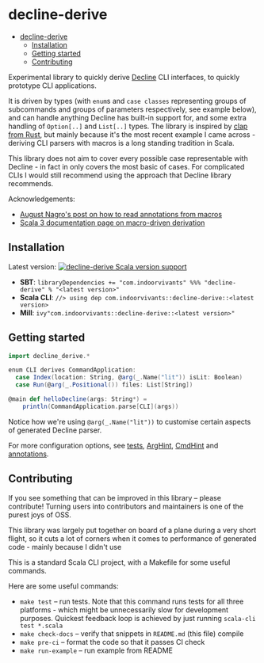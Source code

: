 # decline-derive

<!--toc:start-->
- [decline-derive](#decline-derive)
  - [Installation](#installation)
  - [Getting started](#getting-started)
  - [Contributing](#contributing)
<!--toc:end-->

Experimental library to quickly derive [Decline](https://ben.kirw.in/decline/) CLI 
interfaces, to quickly prototype CLI applications. 

It is driven by types (with `enum`s and `case classes` representing groups of subcommands and groups of parameters respectively, see example below), and can handle anything Decline has built-in support for, and some extra handling of `Option[..]` and `List[..]` types. The library is inspired by [clap from Rust](https://docs.rs/clap/latest/clap/index.html), but mainly because it's the most recent example I came across - deriving CLI parsers with macros is a long standing tradition in Scala.

This library does not aim to cover every possible case representable with Decline - in fact
in only covers the most basic of cases.
For complicated CLIs I would still recommend using the approach that Decline library recommends.

Acknowledgements:
- [August Nagro's post on how to read annotations from macros](https://august.nagro.us/read-annotations-from-macro.html)
- [Scala 3 documentation page on macro-driven derivation](https://dotty.epfl.ch/docs/reference/contextual/derivation-macro.htm:)

## Installation

Latest version: [![decline-derive Scala version support](https://index.scala-lang.org/indoorvivants/decline-derive/decline-derive/latest.svg)](https://index.scala-lang.org/indoorvivants/decline-derive/decline-derive)

- **SBT**: `libraryDependencies += "com.indoorvivants" %%% "decline-derive" % "<latest version>"`
- **Scala CLI**: `//> using dep com.indoorvivants::decline-derive::<latest version>`
- **Mill**: `ivy"com.indoorvivants::decline-derive::<latest version>"`

## Getting started

```scala
import decline_derive.*

enum CLI derives CommandApplication:
  case Index(location: String, @arg(_.Name("lit")) isLit: Boolean)
  case Run(@arg(_.Positional()) files: List[String])

@main def helloDecline(args: String*) = 
    println(CommandApplication.parse[CLI](args))
```

Notice how we're using `@arg(_.Name("lit"))` to customise certain aspects of 
generated Decline parser.

For more configuration options, see [tests]("./library.test.scala"), [ArgHint]("./ArgHint.scala"), [CmdHint]("./CmdHint.scala") and [annotations]("./annotations.scala").

## Contributing

If you see something that can be improved in this library – please contribute! 
Turning users into contributors and maintainers is one of the purest joys of OSS.

This library was largely put together on board of a plane during a very short flight,
so it cuts a lot of corners when it comes to performance of generated code - mainly 
because I didn't use 

This is a standard Scala CLI project, with a Makefile for some useful commands.

Here are some useful commands:

- `make test` – run tests. Note that this command runs tests for all three platforms - 
    which might be unnecessarily slow for development purposes. Quickest feedback loop 
    is achieved by just running `scala-cli test *.scala`
- `make check-docs` – verify that snippets in `README.md` (this file) compile
- `make pre-ci` – format the code so that it passes CI check
- `make run-example` – run example from README
